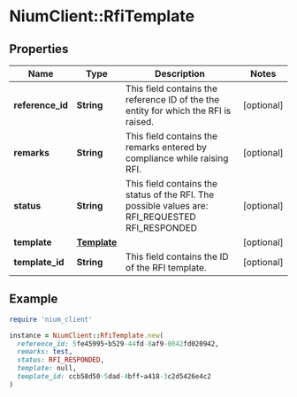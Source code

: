# NiumClient::RfiTemplate

## Properties

| Name | Type | Description | Notes |
| ---- | ---- | ----------- | ----- |
| **reference_id** | **String** | This field contains the reference ID of the the entity for which the RFI is raised. | [optional] |
| **remarks** | **String** | This field contains the remarks entered by compliance while raising RFI. | [optional] |
| **status** | **String** | This field contains the status of the RFI. The possible values are: RFI_REQUESTED RFI_RESPONDED | [optional] |
| **template** | [**Template**](Template.md) |  | [optional] |
| **template_id** | **String** | This field contains the ID of the RFI template. | [optional] |

## Example

```ruby
require 'nium_client'

instance = NiumClient::RfiTemplate.new(
  reference_id: 5fe45995-b529-44fd-8af9-0042fd020942,
  remarks: test,
  status: RFI_RESPONDED,
  template: null,
  template_id: ccb58d50-5dad-4bff-a418-3c2d5426e4c2
)
```

